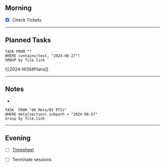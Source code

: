 ## Morning
- [x] Check Tickets

---
## Planned Tasks
~~~dataview
TASK FROM ""
WHERE contains(text, "2024-08-27")
GROUP by file.link
~~~
![[2024-W35#Plans]]

---
## Notes
- 

~~~dataview
TASK  FROM "00 Meta/02 PTIs"
WHERE meta(section).subpath = "2024-08-27"
Group by file.link
~~~
---
## Evening
- [ ] [Timesheet]()
- [ ] Terminate sessions

